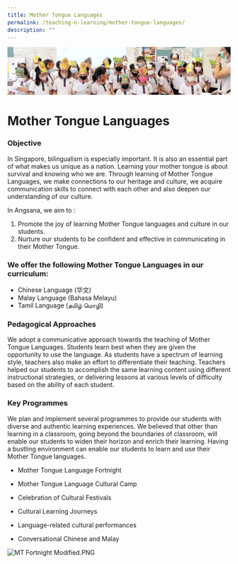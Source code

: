 ```yaml
---
title: Mother Tongue Languages
permalink: /teaching-n-learning/mother-tongue-languages/
description: ""
---
```

![](/images/Teaching%20and%20Learning.jpg)

Mother Tongue Languages
=======================

### Objective

In Singapore, bilingualism is especially important. It is also an essential part of what makes us unique as a nation. Learning your mother tongue is about survival and knowing who we are. Through learning of Mother Tongue Languages, we make connections to our heritage and culture, we acquire communication skills to connect with each other and also deepen our understanding of our culture.


In Angsana, we aim to :

1.  Promote the joy of learning Mother Tongue languages and culture in our students.
2.  Nurture our students to be confident and effective in communicating in their Mother Tongue.



### We offer the following Mother Tongue Languages in our curriculum:

*   Chinese Language (华文)
*   Malay Language (Bahasa Melayu)
*   Tamil Language (தமிழ் மொழி)

  

### Pedagogical Approaches  

We adopt a communicative approach towards the teaching of Mother Tongue Languages. Students learn best when they are given the opportunity to use the language. As students have a spectrum of learning style, teachers also make an effort to differentiate their teaching. Teachers helped our students to accomplish the same learning content using different instructional strategies, or delivering lessons at various levels of difficulty based on the ability of each student.

  

### Key Programmes

We plan and implement several programmes to provide our students with diverse and authentic learning experiences. We believed that other than learning in a classroom, going beyond the boundaries of classroom, will enable our students to widen their horizon and enrich their learning. Having a bustling environment can enable our students to learn and use their Mother Tongue languages.

*   Mother Tongue Language Fortnight
    
*   Mother Tongue Language Cultural Camp
    
*   Celebration of Cultural Festivals
*   Cultural Learning Journeys
*   Language-related cultural performances
*   Conversational Chinese and Malay

  

![MT Fortnight Modified.PNG](https://angsanapri.moe.edu.sg/qql/slot/u167/academic_programmes/mother_tongue/chinese/MT%20Fortnight%20Modified.PNG)